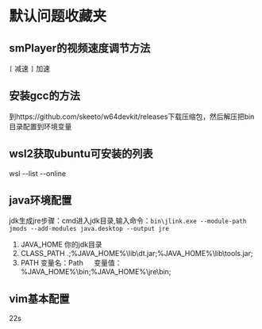 # 默认问题收藏夹

## smPlayer的视频速度调节方法
`[` 减速
`]` 加速


## 安装gcc的方法
到https://github.com/skeeto/w64devkit/releases下载压缩包，然后解压把bin目录配置到环境变量

## wsl2获取ubuntu可安装的列表
wsl --list --online

## java环境配置
jdk生成jre步骤：cmd进入jdk目录,输入命令：`bin\jlink.exe --module-path jmods --add-modules java.desktop --output jre`

1. JAVA_HOME
你的jdk目录
2. CLASS_PATH
.;%JAVA_HOME%\lib\dt.jar;%JAVA_HOME%\lib\tools.jar;
3. PATH
   变量名：Path
　 变量值：%JAVA_HOME%\bin;%JAVA_HOME%\jre\bin;

## vim基本配置


22s